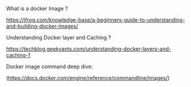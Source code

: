 What is a docker Image ?

https://jfrog.com/knowledge-base/a-beginners-guide-to-understanding-and-building-docker-images/

Understanding Docker layer and Caching ?

https://techblog.geekyants.com/understanding-docker-layers-and-caching-1

Docker image command deep dive:

(https://docs.docker.com/engine/reference/commandline/images/)